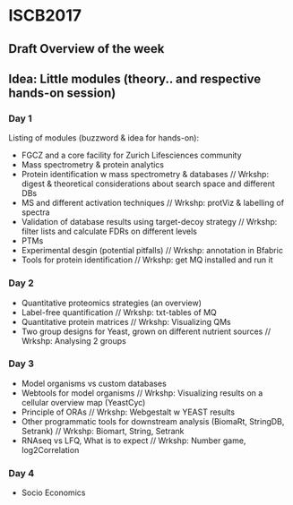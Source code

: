 # ISCB2017

## Draft Overview of the week

## Idea: Little modules (theory.. and respective hands-on session)

### Day 1

Listing of modules (buzzword & idea for hands-on):
- FGCZ and a core facility for Zurich Lifesciences community
- Mass spectrometry & protein analytics 
- Protein identification w mass spectrometry & databases // Wrkshp: digest & theoretical considerations about search space and different DBs
- MS and different activation techniques // Wrkshp: protViz & labelling of spectra
- Validation of database results using target-decoy strategy // Wrkshp: filter lists and calculate FDRs on different levels 
- PTMs
- Experimental desgin (potential pitfalls) // Wrkshp: annotation in Bfabric
- Tools for protein identification // Wrkshp: get MQ installed and run it


### Day 2
- Quantitative proteomics strategies (an overview)
- Label-free quantification // Wrkshp: txt-tables of MQ
- Quantitative protein matrices // Wrkshp: Visualizing QMs
- Two group designs for Yeast, grown on different nutrient sources // Wrkshp: Analysing 2 groups


### Day 3
- Model organisms vs custom databases 
- Webtools for model organisms // Wrkshp: Visualizing results on a cellular overview map (YeastCyc)
- Principle of ORAs // Wrkshp: Webgestalt w YEAST results
- Other programmatic tools for downstream analysis (BiomaRt, StringDB, Setrank) // Wrkshp: Biomart, String, Setrank
- RNAseq vs LFQ, What is to expect // Wrkshp: Number game, log2Correlation

### Day 4
- Socio Economics
